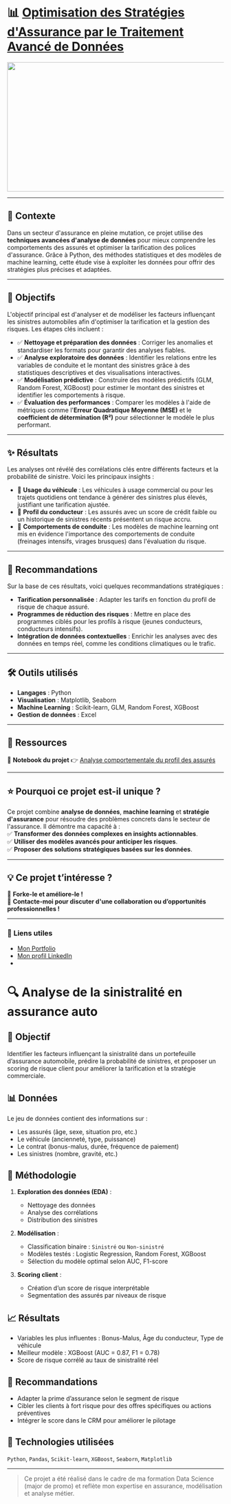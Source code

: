 # 📊 [Optimisation des Stratégies d'Assurance par le Traitement Avancé de Données](https://github.com/Samadkod/Projet-data_Assurance-auto/blob/main/Script_Projet%20data.ipynb)

<p align="center">
  <img src="https://cap.img.pmdstatic.net/fit/https.3A.2F.2Fi.2Epmdstatic.2Enet.2Fcap.2F2023.2F07.2F03.2Fff1a337e-fc84-4d25-bbfa-4d8b81839ec7.2Ejpeg/1200x630/cr/wqkgcm9uc3RpayAtIEFkb2JlIFN0b2NrIC8gQ0FQSVRBTA%3D%3D/assurance-auto-lecart-se-creuse-entre-lile-de-france-et-les-regions-1491314.jpg" width="1000" height="300" />
</p>

---

## 🚀 **Contexte**

Dans un secteur d'assurance en pleine mutation, ce projet utilise des **techniques avancées d'analyse de données** pour mieux comprendre les comportements des assurés et optimiser la tarification des polices d'assurance. Grâce à Python, des méthodes statistiques et des modèles de machine learning, cette étude vise à exploiter les données pour offrir des stratégies plus précises et adaptées.

---

## 🎯 **Objectifs**

L'objectif principal est d'analyser et de modéliser les facteurs influençant les sinistres automobiles afin d'optimiser la tarification et la gestion des risques. Les étapes clés incluent :

- ✅ **Nettoyage et préparation des données** : Corriger les anomalies et standardiser les formats pour garantir des analyses fiables.
- ✅ **Analyse exploratoire des données** : Identifier les relations entre les variables de conduite et le montant des sinistres grâce à des statistiques descriptives et des visualisations interactives.
- ✅ **Modélisation prédictive** : Construire des modèles prédictifs (GLM, Random Forest, XGBoost) pour estimer le montant des sinistres et identifier les comportements à risque.
- ✅ **Évaluation des performances** : Comparer les modèles à l'aide de métriques comme l'**Erreur Quadratique Moyenne (MSE)** et le **coefficient de détermination (R²)** pour sélectionner le modèle le plus performant.

---

## ✨ **Résultats**

Les analyses ont révélé des corrélations clés entre différents facteurs et la probabilité de sinistre. Voici les principaux insights :

- 🚗 **Usage du véhicule** : Les véhicules à usage commercial ou pour les trajets quotidiens ont tendance à générer des sinistres plus élevés, justifiant une tarification ajustée.
- 👤 **Profil du conducteur** : Les assurés avec un score de crédit faible ou un historique de sinistres récents présentent un risque accru.
- 🛑 **Comportements de conduite** : Les modèles de machine learning ont mis en évidence l'importance des comportements de conduite (freinages intensifs, virages brusques) dans l'évaluation du risque.

---

## 📌 **Recommandations**

Sur la base de ces résultats, voici quelques recommandations stratégiques :

- **Tarification personnalisée** : Adapter les tarifs en fonction du profil de risque de chaque assuré.
- **Programmes de réduction des risques** : Mettre en place des programmes ciblés pour les profils à risque (jeunes conducteurs, conducteurs intensifs).
- **Intégration de données contextuelles** : Enrichir les analyses avec des données en temps réel, comme les conditions climatiques ou le trafic.

---

## 🛠️ **Outils utilisés**

- **Langages** : Python
- **Visualisation** : Matplotlib, Seaborn
- **Machine Learning** : Scikit-learn, GLM, Random Forest, XGBoost
- **Gestion de données** : Excel

---

## 📂 **Ressources**

📌 **Notebook du projet** 👉 [Analyse comportementale du profil des assurés](https://github.com/Samadkod/Projet-data_Assurance-auto/blob/main/Script_Projet%20data.ipynb)  

---

## ⭐ **Pourquoi ce projet est-il unique ?**

Ce projet combine **analyse de données**, **machine learning** et **stratégie d'assurance** pour résoudre des problèmes concrets dans le secteur de l'assurance. Il démontre ma capacité à :  
✅ **Transformer des données complexes en insights actionnables**.  
✅ **Utiliser des modèles avancés pour anticiper les risques**.  
✅ **Proposer des solutions stratégiques basées sur les données**.  

---

## 💡 **Ce projet t’intéresse ?**

🔄 **Forke-le et améliore-le !**  
📩 **Contacte-moi pour discuter d'une collaboration ou d’opportunités professionnelles !**  

---

### 🔗 **Liens utiles**  
- [Mon Portfolio](https://samadkod.github.io/)  
- [Mon profil LinkedIn](https://www.linkedin.com/in/skodon/)
- 





# 🔍 Analyse de la sinistralité en assurance auto

## 🎯 Objectif
Identifier les facteurs influençant la sinistralité dans un portefeuille d’assurance automobile, prédire la probabilité de sinistres, et proposer un scoring de risque client pour améliorer la tarification et la stratégie commerciale.

## 📊 Données
Le jeu de données contient des informations sur :
- Les assurés (âge, sexe, situation pro, etc.)
- Le véhicule (ancienneté, type, puissance)
- Le contrat (bonus-malus, durée, fréquence de paiement)
- Les sinistres (nombre, gravité, etc.)

## 🧠 Méthodologie
1. **Exploration des données (EDA)** :
   - Nettoyage des données
   - Analyse des corrélations
   - Distribution des sinistres

2. **Modélisation** :
   - Classification binaire : `Sinistré` ou `Non-sinistré`
   - Modèles testés : Logistic Regression, Random Forest, XGBoost
   - Sélection du modèle optimal selon AUC, F1-score

3. **Scoring client** :
   - Création d’un score de risque interprétable
   - Segmentation des assurés par niveaux de risque

## 📈 Résultats
- Variables les plus influentes : Bonus-Malus, Âge du conducteur, Type de véhicule
- Meilleur modèle : XGBoost (AUC = 0.87, F1 = 0.78)
- Score de risque corrélé au taux de sinistralité réel

## 🧩 Recommandations
- Adapter la prime d’assurance selon le segment de risque
- Cibler les clients à fort risque pour des offres spécifiques ou actions préventives
- Intégrer le score dans le CRM pour améliorer le pilotage

## 🚀 Technologies utilisées
`Python`, `Pandas`, `Scikit-learn`, `XGBoost`, `Seaborn`, `Matplotlib`

---

> Ce projet a été réalisé dans le cadre de ma formation Data Science (major de promo) et reflète mon expertise en assurance, modélisation et analyse métier.

